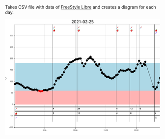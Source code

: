 Takes CSV file with data of [FreeStyle Libre](https://www.freestylelibre.com/) and creates a diagram for each day.

![Sample Diagram](res/sample.png)


